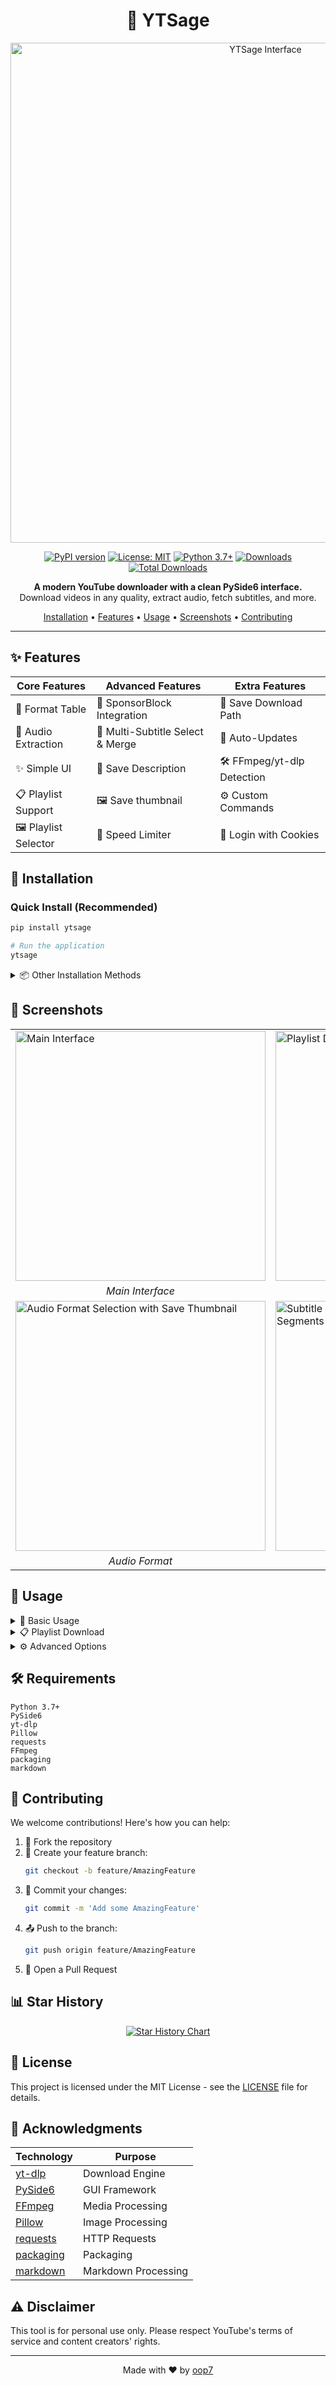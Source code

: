 <div align="center">

# 🎥 YTSage

<img src="https://github.com/user-attachments/assets/3388f214-8ff6-4478-9395-b00677e09d58" width="800" alt="YTSage Interface"/>

[![PyPI version](https://badge.fury.io/py/ytsage.svg)](https://badge.fury.io/py/ytsage)
[![License: MIT](https://img.shields.io/badge/License-MIT-yellow.svg)](https://opensource.org/licenses/MIT)
[![Python 3.7+](https://img.shields.io/badge/python-3.7+-blue.svg)](https://www.python.org/downloads/)
[![Downloads](https://static.pepy.tech/badge/ytsage)](https://pepy.tech/project/ytsage)
[![Total Downloads](https://static.pepy.tech/badge/ytsage/month)](https://pepy.tech/project/ytsage)

**A modern YouTube downloader with a clean PySide6 interface.**  
Download videos in any quality, extract audio, fetch subtitles, and more.

[Installation](#installation) •
[Features](#features) •
[Usage](#usage) •
[Screenshots](#screenshots) •
[Contributing](#contributing)

</div>

---

## ✨ Features

<div align="center">

| Core Features                     | Advanced Features                       | Extra Features                     |
|-----------------------------------|-----------------------------------------|------------------------------------|
| 🎥 Format Table                   | 🚫 SponsorBlock Integration             | 💾 Save Download Path             |
| 🎵 Audio Extraction               | 📝 Multi-Subtitle Select & Merge        | 🔄 Auto-Updates                   |
| ✨ Simple UI                      |  💾 Save Description                    | 🛠️ FFmpeg/yt-dlp Detection         |
| 📋 Playlist Support              |  🖼️ Save thumbnail                       | ⚙️ Custom Commands                 |
| 🖼️ Playlist Selector             | 🚀 Speed Limiter                        | 🍪 Login with Cookies              |

</div>

## 🚀 Installation

### Quick Install (Recommended)
```bash
pip install ytsage
```
```bash
# Run the application
ytsage
```

<details>
<summary>📦 Other Installation Methods</summary>

### Pre-built Executables
- 🪟 Windows: `YTSage.exe`
- 🪟 Windows: `YTSage-ffmpeg.exe` (Includes FFmpeg)
- 🐧 Linux: `YTSage-x86_64.AppImage`
- 🍎 macOS: `YTSage-macOS-app.zip`
- 🍎 macOS: `YTSage.dmg`

### Manual Installation from Source
```bash
# Clone repository
git clone https://github.com/oop7/YTSage.git

# Navigate to directory
cd YTSage

# Install dependencies
pip install -r requirements.txt

# Run application
python main.py
```
</details>

## 📸 Screenshots

<div align="center">
<table>
  <tr>
    <td><img src="https://github.com/user-attachments/assets/3388f214-8ff6-4478-9395-b00677e09d58" alt="Main Interface" width="400"/></td>
    <td><img src="https://github.com/user-attachments/assets/99330ae2-f027-4a13-a08e-16c715d7f481" alt="Playlist Download" width="400"/></td>
  </tr>
  <tr>
    <td align="center"><em>Main Interface</em></td>
    <td align="center"><em>Playlist Download</em></td>
  </tr>
  <tr>
    <td><img src="https://github.com/user-attachments/assets/c12113fa-c880-4386-833f-e12d37a13e20" alt="Audio Format Selection with Save Thumbnail" width="400"/></td>
    <td><img src="https://github.com/user-attachments/assets/6c38d250-ecbf-4334-ae24-d3834bcdc250" alt="Subtitle Options merged with Remove Sponsor Segments" width="400"/></td>
  </tr>
  <tr>
    <td align="center"><em>Audio Format</em></td>
    <td align="center"><em>Subtitle Options</em></td>
  </tr>
</table>
</div>

## 📖 Usage

<details>
<summary>🎯 Basic Usage</summary>

1. **Launch YTSage**
2. **Paste YouTube URL** (or use "Paste URL" button)
3. **Click "Analyze"**
4. **Select Format:**
   - `Video` for video downloads
   - `Audio Only` for audio extraction
5. **Choose Options:**
   - Enable subtitles & select language
   - Enable subtitle merge
   - Save thumbnail
   - Remove sponsor segments
   - Save description
6. **Select Output Directory**
7. **Click "Download"**

</details>

<details>
<summary>📋 Playlist Download</summary>

1. **Paste Playlist URL**
2. **Click "Analyze"**
3. **Select videos from the playlist selector (optional, defaults to all)**
4. **Choose desired format/quality**
5. **Click "Download"**

> 💡 The application automatically handles the download queue

</details>

<details>
<summary>⚙️ Advanced Options</summary>

- **Quality Selection:** Choose the highest resolution for best quality
- **Subtitle Options:** Filter languages and embed into video
- **Custom Commands:** Access advanced yt-dlp features
- **Save Description:** Save the description of the video
- **Save Thumbnail:** Save the thumbnail of the video
- **Remove Sponsor Segments:** Remove sponsor segments from the video
- **Speed Limiter:** Limit the download speed
- **Login with Cookies:** Login with cookies
- **Save Download Path:** Save the download path
- **Update yt-dlp:** Update yt-dlp
- **FFmpeg/yt-dlp Detection:** Automatically detect FFmpeg/yt-dlp
- **Custom Commands:** Access advanced yt-dlp features



</details>

## 🛠️ Requirements

```plaintext
Python 3.7+
PySide6
yt-dlp
Pillow
requests
FFmpeg
packaging
markdown
```

## 👥 Contributing

We welcome contributions! Here's how you can help:

1. 🍴 Fork the repository
2. 🌿 Create your feature branch:
   ```bash
   git checkout -b feature/AmazingFeature
   ```
3. 💾 Commit your changes:
   ```bash
   git commit -m 'Add some AmazingFeature'
   ```
4. 📤 Push to the branch:
   ```bash
   git push origin feature/AmazingFeature
   ```
5. 🔄 Open a Pull Request

## 📊 Star History

<div align="center">
  
[![Star History Chart](https://api.star-history.com/svg?repos=oop7/YTSage&type=Date)](https://star-history.com/#oop7/YTSage&Date)

</div>

## 📜 License

This project is licensed under the MIT License - see the [LICENSE](LICENSE) file for details.

## 🙏 Acknowledgments

<div align="center">

| Technology | Purpose |
|------------|---------|
| [yt-dlp](https://github.com/yt-dlp/yt-dlp) | Download Engine |
| [PySide6](https://wiki.qt.io/Qt_for_Python) | GUI Framework |
| [FFmpeg](https://ffmpeg.org/) | Media Processing |
| [Pillow](https://python-pillow.org/) | Image Processing |
| [requests](https://requests.readthedocs.io/) | HTTP Requests |
| [packaging](https://packaging.python.org/) | Packaging |
| [markdown](https://python-markdown.github.io/) | Markdown Processing |

</div>

## ⚠️ Disclaimer

This tool is for personal use only. Please respect YouTube's terms of service and content creators' rights.

---

<div align="center">

Made with ❤️ by [oop7](https://github.com/oop7)

</div>
